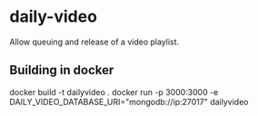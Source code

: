 # daily-video
Allow queuing and release of a video playlist.

## Building in docker
docker build -t dailyvideo .
docker run -p 3000:3000 -e DAILY_VIDEO_DATABASE_URI="mongodb://ip:27017" dailyvideo
